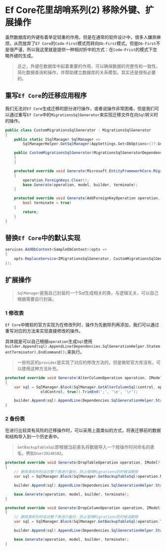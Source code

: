 # Ef Core花里胡哨系列(2) 移除外键、扩展操作

虽然数据库的外键有着举足轻重的作用，但是在通常的软件设计中，很多人嫌弃麻烦，从而放弃了`Ef Core`的`Codo-First`模式而转向`Db-First`模式。但是`Db-First`不是很严谨，所以我这里就是提供一种相对折中的方式：在`Code-Frist`的模式下忽略外键的生成。

> 总之，外键在数据库中起着重要的作用，可以确保数据的完整性和一致性，简化数据查询和操作，并帮助建立数据库的关系模型。其实还是很有必要的。

## 重写`Ef Core`的迁移应用程序

我们无法对`Ef Core`生成迁移的部分进行操作，或者说操作非常困难，但是我们可以通过重写`Ef Core`中的`MigrationsSqlGenerator`来实现迁移文件在向`Sql`转义时的操作。

```csharp
public class CustomMigrationsSqlGenerator : MigrationsSqlGenerator
{
    public static ISqlManager SqlManager =>
        SqlManagerHelper.GetSqlManager(AppSettings.Get<DbOptions>()?.GetUseableWriteHost()?.DbType);

    public CustomMigrationsSqlGenerator(MigrationsSqlGeneratorDependencies dependencies, IMigrationsAnnotationProvider migrationsAnnotations) : base(dependencies)
    {
    }

    protected override void Generate(Microsoft.EntityFrameworkCore.Migrations.Operations.CreateTableOperation operation, IModel? model, MigrationCommandListBuilder builder, bool terminate = true)
    {
        operation.ForeignKeys.Clear();
        base.Generate(operation, model, builder, terminate);
    }

    protected override void Generate(AddForeignKeyOperation operation, IModel? model, MigrationCommandListBuilder builder,
        bool terminate = true)
    {
        return;
    }
}
```

## 替换`Ef Core`中的默认实现

```csharp
services.AddDbContext<SampleDbContext>(opts =>
{
    opts.ReplaceService<IMigrationsSqlGenerator, CustomMigrationsSqlGenerator>();
});
```

## 扩展操作

> `SqlManager`是我自己封装的一个Sql生成相关的类，与逻辑无关，可以自己根据需要自行封装。

### 1 修改表

`Ef Core`中微软的官方实现为在修改列时，操作为先删除列再添加，我们可以通过重写对应的方法来实现直接修改的操作。

具体就是可以自己根据`operation`生成`Sql`使用`builder.Append(sql).AppendLine(Dependencies.SqlGenerationHelper.StatementTerminator).EndCommand();`来执行。

> 一些社区的`provider`是实现了对应的修改方法的，但是微软官方库没有，可以使用这种方法补充。

```csharp
protected override void Generate(AlterColumnOperation operation, IModel? model, MigrationCommandListBuilder builder)
{
    var sql = SqlManager.Block(SqlManager.GetAlterColumnSql(control, operation.Table,
                oldControl, true)).TrimEnd(';', '\n', '\r');

    builder.Append(sql).AppendLine(Dependencies.SqlGenerationHelper.StatementTerminator).EndCommand();
}
```

### 2 备份表

在进行比较具有风险的迁移操作时，可以采用上面类似的方式，将表迁移前的数据和结构导入到一个历史表中。

> `GetBackupTableSql`即根据当前表名将数据导入一个按操作时间命名的表名，例如`User20240102`。

```csharp
protected override void Generate(DropTableOperation operation, IModel? model, MigrationCommandListBuilder builder, bool terminate = true)
{
    // 删除表和列时会对整个表进行备份，防止使用Migrations的时候误删除
    var sql = SqlManager.Block(SqlManager.GetBackupTableSql(operation.Name)).TrimEnd(';', '\r', '\n');

    builder.Append(sql).AppendLine(Dependencies.SqlGenerationHelper.StatementTerminator).EndCommand();

    base.Generate(operation, model, builder, terminate);
}

protected override void Generate(DropColumnOperation operation, IModel? model, MigrationCommandListBuilder builder, bool terminate = true)
{
    // 删除表和列时会对整个表进行备份，防止使用Migrations的时候误删除
    var sql = SqlManager.Block(SqlManager.GetBackupTableSql(operation.Table)).TrimEnd(';', '\r', '\n');

    builder.Append(sql).AppendLine(Dependencies.SqlGenerationHelper.StatementTerminator).EndCommand();

    base.Generate(operation, model, builder, terminate);
}
```
